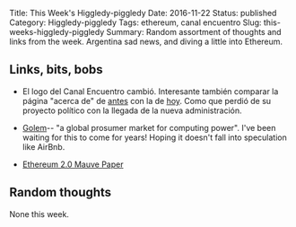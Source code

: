 Title: This Week's Higgledy-piggledy
Date: 2016-11-22
Status: published
Category: Higgledy-piggledy
Tags: ethereum, canal encuentro
Slug: this-weeks-higgledy-piggledy
Summary: Random assortment of thoughts and links from the week. Argentina sad news, and diving a little into Ethereum.


Links, bits, bobs
-----------------

* El logo del Canal Encuentro cambió. Interesante también comparar la página "acerca de" de [antes](https://web.archive.org/web/20160323102435/http://www.encuentro.gov.ar/sitios/encuentro/acercade/index) con la de [hoy](https://web.archive.org/web/20161118182329/http://www.encuentro.gov.ar/acercade). Como que perdió de su proyecto político con la llegada de la nueva administración.

* [Golem](https://github.com/imapp-pl/golem)-- "a global prosumer market for computing power". I've been waiting for this to come for years! Hoping it doesn't fall into speculation like AirBnb.
* [Ethereum 2.0 Mauve Paper](http://vitalik.ca/files/mauve_paper2_draft.html)


Random thoughts
---------------

None this week.
